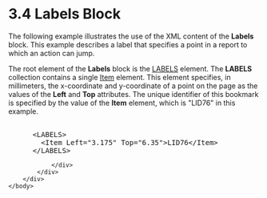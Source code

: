 <html dir="LTR" xmlns:mshelp="http://msdn.microsoft.com/mshelp" xmlns:ddue="http://ddue.schemas.microsoft.com/authoring/2003/5" xmlns:xlink="http://www.w3.org/1999/xlink" xmlns:tool="http://www.microsoft.com/tooltip">
    <head>
        <meta http-equiv="Content-Type" content="text/html; CHARSET=utf-8"></meta>
        <meta name="save" content="history"></meta>
        <title>3.4 Labels Block</title>
        <xml>
            <mshelp:toctitle title="3.4 Labels Block"></mshelp:toctitle>
            <mshelp:rltitle title="[MS-RGDI]: Labels Block"></mshelp:rltitle>
            <mshelp:keyword index="A" term="209f2c85-9e94-49bf-94cf-0f9ce65bc158"></mshelp:keyword>
            <mshelp:attr name="DCSext.ContentType" value="open specification"></mshelp:attr>
            <mshelp:attr name="AssetID" value="209f2c85-9e94-49bf-94cf-0f9ce65bc158"></mshelp:attr>
            <mshelp:attr name="TopicType" value="kbRef"></mshelp:attr>
            <mshelp:attr name="DCSext.Title" value="[MS-RGDI]: Labels Block" />
        </xml>
    </head>
    <body>
        <div id="header">
            <h1 class="heading">3.4 Labels Block</h1>
        </div>
        <div id="mainSection">
            <div id="mainBody">
                <div id="allHistory" class="saveHistory"></div>
                <div id="sectionSection0" class="section" name="collapseableSection">
                    

<p>The following example illustrates the use of the XML content
of the <b>Labels</b> block. This example describes a label that specifies a
point in a report to which an action can jump. </p>

<p>The root element of the <b>Labels</b> block is the <a href="89271972-0575-4b18-af8a-92b4d1b52af0.md">LABELS</a> element. The <b>LABELS</b>
collection contains a single <a href="d9e55a22-e349-488d-b9f2-5656a8e2daea.md">Item</a>
element. This element specifies, in millimeters, the x-coordinate and
y-coordinate of a point on the page as the values of the <b>Left</b> and <b>Top</b>
attributes. The unique identifier of this bookmark is specified by the value of
the <b>Item</b> element, which is &quot;LID76&quot; in this example.</p>

<dl>
<dd>
<div><pre>  
 &lt;LABELS&gt;
   &lt;Item Left=&quot;3.175&quot; Top=&quot;6.35&quot;&gt;LID76&lt;/Item&gt;
 &lt;/LABELS&gt;
</pre></div>
</dd></dl>


                </div>
            </div>
        </div>
    </body>
</html>